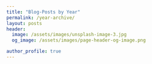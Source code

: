 ```yaml
---
title: "Blog-Posts by Year"
permalink: /year-archive/
layout: posts
header:
  image: /assets/images/unsplash-image-3.jpg
  og_image: /assets/images/page-header-og-image.png

author_profile: true
---
```

